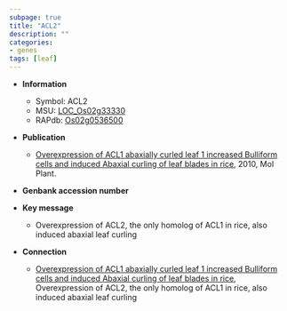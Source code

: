 ```yaml
---
subpage: true
title: "ACL2"
description: ""
categories:
- genes
tags: [leaf]
---
```


* **Information**  
    + Symbol: ACL2  
    + MSU: [LOC_Os02g33330](http://rice.plantbiology.msu.edu/cgi-bin/ORF_infopage.cgi?orf=LOC_Os02g33330)  
    + RAPdb: [Os02g0536500](http://rapdb.dna.affrc.go.jp/viewer/gbrowse_details/irgsp1?name=Os02g0536500)  

* **Publication**  
    + [Overexpression of ACL1 abaxially curled leaf 1 increased Bulliform cells and induced Abaxial curling of leaf blades in rice](http://www.ncbi.nlm.nih.gov/pubmed?term=Overexpression+of+ACL1+abaxially+curled+leaf+1+increased+Bulliform+cells+and+induced+Abaxial+curling+of+leaf+blades+in+rice%5BTitle%5D), 2010, Mol Plant.

* **Genbank accession number**  

* **Key message**  
    + Overexpression of ACL2, the only homolog of ACL1 in rice, also induced abaxial leaf curling

* **Connection**  
    + [Overexpression of ACL1 abaxially curled leaf 1 increased Bulliform cells and induced Abaxial curling of leaf blades in rice](http://www.ncbi.nlm.nih.gov/pubmed?term=Overexpression+of+ACL1+abaxially+curled+leaf+1+increased+Bulliform+cells+and+induced+Abaxial+curling+of+leaf+blades+in+rice%5BTitle%5D), Overexpression of ACL2, the only homolog of ACL1 in rice, also induced abaxial leaf curling




